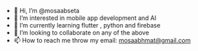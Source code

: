 - 👋 Hi, I’m @mosaabseta
- 👀 I’m interested in mobile app development and AI
- 🌱 I’m currently learning flutter , python and firebase
- 💞️ I’m looking to collaborate on any of the above
- 📫 How to reach me throw my email: mosaabhmat@gmail.com

<!---
mosaabseta/mosaabseta is a ✨ special ✨ repository because its `README.md` (this file) appears on your GitHub profile.
You can click the Preview link to take a look at your changes.
--->
